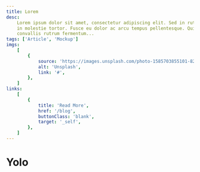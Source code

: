 ```yaml
---
title: Lorem
desc:
    Lorem ipsum dolor sit amet, consectetur adipiscing elit. Sed in rutrum ex,
    in molestie tortor. Fusce eu dolor ac arcu tempus pellentesque. Quisque
    convallis rutrum fermentum...
tags: ['Article', 'Mockup']
imgs:
    [
        {
            source: 'https://images.unsplash.com/photo-1585703855101-8245dedacb64?ixlib=rb-1.2.1&ixid=eyJhcHBfaWQiOjEyMDd9&auto=format&fit=crop&w=1350&q=80',
            alt: 'Unsplash',
            link: '#',
        },
    ]
links:
    [
        {
            title: 'Read More',
            href: '/blog',
            buttonClass: 'blank',
            target: '_self',
        },
    ]
---
```


# Yolo
